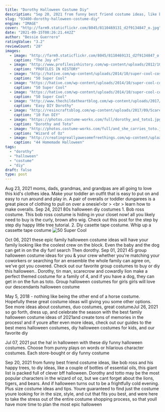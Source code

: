 ```yaml
---
title: "Dorothy Halloween Costume Diy"
description: "Sep 20, 2021 from funny best friend costume ideas, like bob ross and his happy trees, to diy ideas, like a couple of bottles of essential oils, this giant list is packed full of clever bff halloween"
slug: "93400-dorothy-halloween-costume-diy"
engine: "IMAGE"
cover: "http://farm9.staticflickr.com/8045/8110469131_d2f9134847_o.jpg"
date: "2021-09-15T08:26:21.442Z"
author: "Bessie Guerrero"
ratingValue: "3.2"
reviewCount: "28"
images:
  - image: "http://farm9.staticflickr.com/8045/8110469131_d2f9134847_o.jpg"
    caption: "The Joy of"
  - image: "http://www.profilesinhistory.com/wp-content/uploads/2012/10/1140-0001-01-46.jpg"
    caption: "PROFILES IN HISTORY"
  - image: "http://hative.com/wp-content/uploads/2014/10/super-cool-costume-ideas/49-homemade-pirate-costume.jpg"
    caption: "50 Super Cool"
  - image: "https://hative.com/wp-content/uploads/2014/10/super-cool-costume-ideas/47-funny-costume.jpg"
    caption: "50 Super Cool"
  - image: "https://hative.com/wp-content/uploads/2014/10/super-cool-costume-ideas/36-slenderman-costume.jpg"
    caption: "50 Super Cool"
  - image: "http://www.thechildatheartblog.com/wp-content/uploads/2017/10/easy-dorothy-baby-halloween-costume-idea-2-740x1110.jpg"
    caption: "Easy DIY Dorothy"
  - image: "http://resincraftsblog.com/wp-content/uploads/2017/09/Scarecrow-pinterest.jpg"
    caption: "10 Fun DIY"
  - image: "https://photos.costume-works.com/full/dorothy_and_toto1.jpg"
    caption: "Dorothy and Toto"
  - image: "http://photos.costume-works.com/full/and_she_carries_toto.jpg"
    caption: "Wizard of Oz"
  - image: "http://creatingreallyawesomefreethings.com/wp-content/uploads/2012/05/57561386_9584dd88671.jpg"
    caption: "44 Homemade Halloween"
tags:
  - "dorothy"
  - "halloween"
  - "costume"
  - "diy"
draft: false
type: post
---
```


Aug 23, 2021 moms, dads, grandmas, and grandpas are all going to love this kid's clothes idea. Make your toddler an outfit that is easy to put on and easy to run around and play in. A pair of overalls or toddler dungarees is a great piece of clothing to pull on over a onesie!&lt;br &gt; &lt;br &gt; learn how to make overalls. Sep 24, 2021 80s halloween diy costumes 1. Bob ross costume. This bob ross costume is hiding in your closet now! all you likely need to buy is the curly, brown afro wig. Check out this post for the step by step diy happy little tree tutorial. 2. Diy casette tape costume. Whip up a cassette tape costume
![50 Super Cool](http://hative.com/wp-content/uploads/2014/10/super-cool-costume-ideas/49-homemade-pirate-costume.jpg "50 Super Cool")

Oct 06, 2021 these epic family halloween costume ideas will have your family looking like the coolest crew on the block. Even the baby and the dog can get in on the diy fun! search  Then dorothy. Sep 01, 2021 45 group halloween costume ideas for you &amp; your crew whether you&#39;re matching your coworkers or searching for an ensemble the whole family can agree on, we&#39;ve got you covered. Check out our favorite group costumes to buy or diy this halloween.. Dorothy, tin man, scarecrow and cowardly lion make a perfect themed costume for a family of 4, and if you have a dog, they can get in on the fun as toto. Group halloween costumes for girls girls will love our descendants halloween costume
<!--inArticleAds-->

<!--galleryOne-->

May 5, 2018 - nothing like being the other end of a horse costume. Hopefully these great costume ideas will giving you some other options. See more ideas about costumes, duo costumes, great costumeJul 26, 2021 so go forth, dress up, and celebrate the season with the best family halloween costume ideas of 2021and create tons of memories in the process! and if youre after even more ideas, check out our guides to the best mens halloween costumes, diy halloween costumes for kids, and our favorite diy
<!--inArticleAds-->

<!--galleryTwo-->

Jul 07, 2021 put the ha! in halloween with these diy funny halloween costumes. Choose from punny plays on words or hilarious character costumes. Each store-bought or diy funny costume
<!--galleryThree-->

Sep 20, 2021 from funny best friend costume ideas, like bob ross and his happy trees, to diy ideas, like a couple of bottles of essential oils, this giant list is packed full of clever bff halloween. Dorothy and totto may be the most popular characters in the wizard of oz, but we cant forget about the lions, tigers, and bears. And if halloween turns out to be a frightfully cold evening. Plus size costume ideas and tips. Youre guaranteed to find just the costume youre looking for in the size, style, and cut that fits you best, and were here to take the stress out of the entire costume shopping process, so that youll have more time to plan the most epic halloween